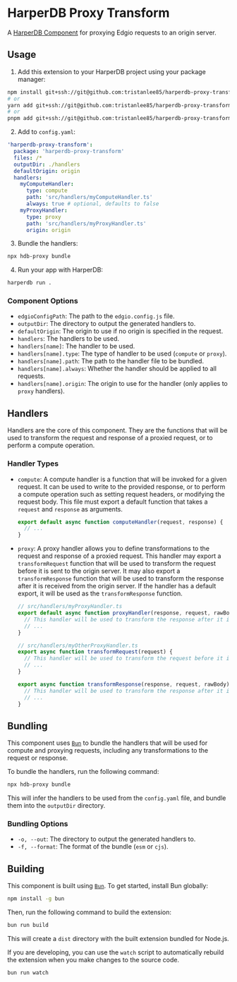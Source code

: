 # HarperDB Proxy Transform

A [HarperDB Component](https://docs.harperdb.io/docs/developers/components) for proxying Edgio requests to an origin server.

## Usage

1. Add this extension to your HarperDB project using your package manager:

```sh
npm install git+ssh://git@github.com:tristanlee85/harperdb-proxy-transform.git --save
# or
yarn add git+ssh://git@github.com:tristanlee85/harperdb-proxy-transform.git
# or
pnpm add git+ssh://git@github.com:tristanlee85/harperdb-proxy-transform.git
```

2. Add to `config.yaml`:

```yaml
'harperdb-proxy-transform':
  package: 'harperdb-proxy-transform'
  files: /*
  outputDir: ./handlers
  defaultOrigin: origin
  handlers:
    myComputeHandler:
      type: compute
      path: 'src/handlers/myComputeHandler.ts'
      always: true # optional, defaults to false
    myProxyHandler:
      type: proxy
      path: 'src/handlers/myProxyHandler.ts'
      origin: origin
```

3. Bundle the handlers:

```sh
npx hdb-proxy bundle
```

4. Run your app with HarperDB:

```sh
harperdb run .
```

### Component Options

- `edgioConfigPath`: The path to the `edgio.config.js` file.
- `outputDir`: The directory to output the generated handlers to.
- `defaultOrigin`: The origin to use if no origin is specified in the request.
- `handlers`: The handlers to be used.
- `handlers[name]`: The handler to be used.
- `handlers[name].type`: The type of handler to be used (`compute` or `proxy`).
- `handlers[name].path`: The path to the handler file to be bundled.
- `handlers[name].always`: Whether the handler should be applied to all requests.
- `handlers[name].origin`: The origin to use for the handler (only applies to `proxy` handlers).

## Handlers

Handlers are the core of this component. They are the functions that will be used to transform the request and response
of a proxied request, or to perform a compute operation.

### Handler Types

- `compute`: A compute handler is a function that will be invoked for a given request. It can be used to write to the
  provided response, or to perform a compute operation such as setting request headers, or modifying the request body.
  This file must export a default function that takes a `request` and `response` as arguments.

  ```js
  export default async function computeHandler(request, response) {
  	// ...
  }
  ```

- `proxy`: A proxy handler allows you to define transformations to the request and response of a proxied request.
  This handler may export a `transformRequest` function that will be used to transform the request before it is sent to the origin server.
  It may also export a `transformResponse` function that will be used to transform the response after it is received from the origin server. If the handler has a default export, it will be used as the `transformResponse` function.

  ```js
  // src/handlers/myProxyHandler.ts
  export default async function proxyHandler(response, request, rawBody) {
  	// This handler will be used to transform the response after it is received from the origin server.
  	// ...
  }

  // src/handlers/myOtherProxyHandler.ts
  export async function transformRequest(request) {
  	// This handler will be used to transform the request before it is sent to the origin server.
  	// ...
  }

  export async function transformResponse(response, request, rawBody) {
  	// This handler will be used to transform the response after it is received from the origin server.
  	// ...
  }
  ```

## Bundling

This component uses [`Bun`](https://bun.sh) to bundle the handlers that will be used for
compute and proxying requests, including any transformations to the request or response.

To bundle the handlers, run the following command:

```sh
npx hdb-proxy bundle
```

This will infer the handlers to be used from the `config.yaml` file, and bundle them into the `outputDir` directory.

### Bundling Options

- `-o, --out`: The directory to output the generated handlers to.
- `-f, --format`: The format of the bundle (`esm` or `cjs`).

## Building

This component is built using [`Bun`](https://bun.sh). To get started, install Bun globally:

```sh
npm install -g bun
```

Then, run the following command to build the extension:

```sh
bun run build
```

This will create a `dist` directory with the built extension bundled for Node.js.

If you are developing, you can use the `watch` script to automatically rebuild the extension when you make changes to the source code.

```sh
bun run watch
```
